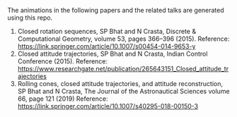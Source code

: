The animations in the following papers and the related talks are generated using this repo.
1. Closed rotation sequences, SP Bhat and N Crasta, Discrete & Computational Geometry, volume 53, pages 366–396 (2015). Reference: https://link.springer.com/article/10.1007/s00454-014-9653-y
2. Closed attitude trajectories, SP Bhat and N Crasta, Indian Control Conference (2015). Reference:  https://www.researchgate.net/publication/265643151_Closed_attitude_trajectories
3. Rolling cones, closed attitude trajectories, and attitude reconstruction, SP Bhat and N Crasta, The Journal of the Astronautical Sciences volume 66, page 121 (2019) Reference: https://link.springer.com/article/10.1007/s40295-018-00150-3
